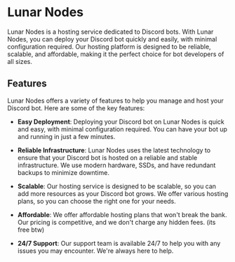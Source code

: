 # Lunar Nodes

Lunar Nodes is a hosting service dedicated to Discord bots. With Lunar Nodes, you can deploy your Discord bot quickly and easily, with minimal configuration required. Our hosting platform is designed to be reliable, scalable, and affordable, making it the perfect choice for bot developers of all sizes.

## Features
Lunar Nodes offers a variety of features to help you manage and host your Discord bot. Here are some of the key features:

- **Easy Deployment**: Deploying your Discord bot on Lunar Nodes is quick and easy, with minimal configuration required. You can have your bot up and running in just a few minutes.

- **Reliable Infrastructure**: Lunar Nodes uses the latest technology to ensure that your Discord bot is hosted on a reliable and stable infrastructure. We use modern hardware, SSDs, and have redundant backups to minimize downtime.

- **Scalable**: Our hosting service is designed to be scalable, so you can add more resources as your Discord bot grows. We offer various hosting plans, so you can choose the right one for your needs.

- **Affordable**: We offer affordable hosting plans that won't break the bank. Our pricing is competitive, and we don't charge any hidden fees. (its free btw)

- **24/7 Support**: Our support team is available 24/7 to help you with any issues you may encounter. We're always here to help.
